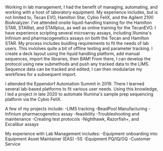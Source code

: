 
Working in lab management, I had the benefit of managing, automating, and working with a host of laboratory equipment. My experience includes, but is not limited to, Tecan EVO, Hamilton Star, Cybio FeliX, and the Agilent 2100 BioAnalyzer. I've attended onsite liquid-handling training for the Hamilton STAR, STARlet, and STARplus, as well as online training for the TecanEVO. I have experience scripting several microarray assays, including Illumina's Infinium and pharmacogenetics assays on both the Tecan and Hamilton STAR. My process includes buidling requirements to fit the needs of lab users. This invlolves quite a bit of offline testing and parameter tracking. I create a deck layout using the liquid handling platform, add manual sequences, import the libraries, then BAM! From there, I can develop the protocol using new submethods and push any tracked data to the LIMS. Sequence data can be tracked and edited; I can then modularize my workflows for a subsequent import.

I attended the Eppendorf Automation Summit in 2019. There I learned several lab-based platforms to fit various user needs. Using this knowledge, I led a project in late 2020 to automate Illumina's sample prep sequencing platform via the Cybio FeliX.

A few of my projects include:
-LIMS tracking
-BeadPool Manufacturing
-Infinium pharmacogenetics assay
  -feasibility
-Troubleshooting and maintenance
-Creating test protocols
-Nighthawk, Razorfish+, and Excalibur assays

My experience with Lab Management includes:
-Equipment onboarding into Equipment Asset Maintainer (EAS)
-5S
-Equipment PQ/IQ/OQ
-Customer Service

